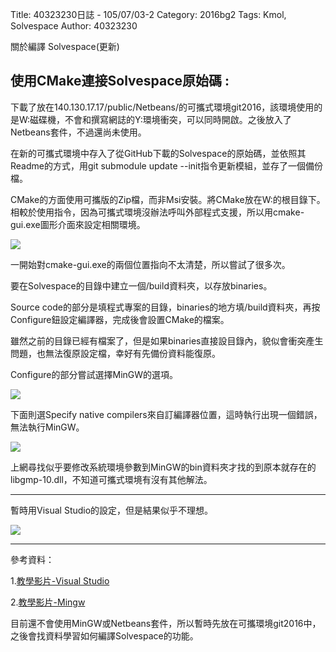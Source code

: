Title: 40323230日誌 - 105/07/03-2
Category: 2016bg2
Tags: Kmol, Solvespace
Author: 40323230


關於編譯 Solvespace(更新)

<!-- PELICAN_END_SUMMARY -->

<h2>使用CMake連接Solvespace原始碼 :</h2>

下載了放在140.130.17.17/public/Netbeans/的可攜式環境git2016，該環境使用的是W:磁碟機，不會和撰寫網誌的Y:環境衝突，可以同時開啟。之後放入了Netbeans套件，不過還尚未使用。

在新的可攜式環境中存入了從GitHub下載的Solvespace的原始碼，並依照其Readme的方式，用git submodule update --init指令更新模組，並存了一個備份檔。

CMake的方面使用可攜版的Zip檔，而非Msi安裝。將CMake放在W:的根目錄下。相較於使用指令，因為可攜式環境沒辦法呼叫外部程式支援，所以用cmake-gui.exe圖形介面來設定相關環境。

<img src="http://i.imgur.com/nk3qTV4.jpg" >

一開始對cmake-gui.exe的兩個位置指向不太清楚，所以嘗試了很多次。

要在Solvespace的目錄中建立一個/build資料夾，以存放binaries。

Source code的部分是填程式專案的目錄，binaries的地方填/build資料夾，再按Configure鈕設定編譯器，完成後會設置CMake的檔案。

雖然之前的目錄已經有檔案了，但是如果binaries直接設目錄內，貌似會衝突產生問題，也無法復原設定檔，幸好有先備份資料能復原。

Configure的部分嘗試選擇MinGW的選項。

<img src="http://i.imgur.com/5br2VyW.jpg" >

下面則選Specify native compilers來自訂編譯器位置，這時執行出現一個錯誤，無法執行MinGW。

<img src="http://i.imgur.com/OljnPa7.jpg" >

上網尋找似乎要修改系統環境參數到MinGW的bin資料夾才找的到原本就存在的libgmp-10.dll，不知道可攜式環境有沒有其他解法。

<hr>

暫時用Visual Studio的設定，但是結果似乎不理想。

<img src="http://i.imgur.com/TSfLb5n.jpg" >

<hr>

參考資料：

1.[教學影片-Visual Studio](https://www.youtube.com/watch?v=gYmgbqGfv-8"youtube.com")

2.[教學影片-Mingw](https://www.youtube.com/watch?v=2A-iRgOhL8A"youtube.com")

目前還不會使用MinGW或Netbeans套件，所以暫時先放在可攜環境git2016中，之後會找資料學習如何編譯Solvespace的功能。
